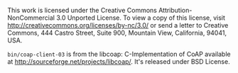 This work is licensed under the Creative Commons Attribution-NonCommercial 3.0 Unported License.
To view a copy of this license, visit http://creativecommons.org/licenses/by-nc/3.0/
or send a letter to Creative Commons, 444 Castro Street, Suite 900, Mountain View, California, 94041, USA.

`bin/coap-client-03` is from the libcoap: C-Implementation of CoAP available at
http://sourceforge.net/projects/libcoap/. It's released under BSD License.
